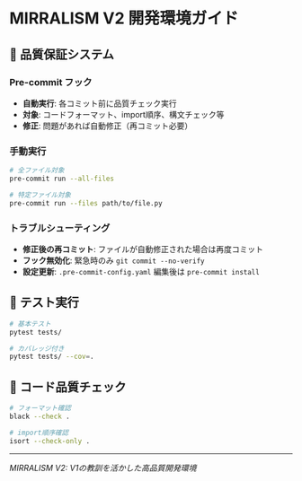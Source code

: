 # MIRRALISM V2 開発環境ガイド

## 🎯 品質保証システム

### Pre-commit フック
- **自動実行**: 各コミット前に品質チェック実行
- **対象**: コードフォーマット、import順序、構文チェック等
- **修正**: 問題があれば自動修正（再コミット必要）

### 手動実行
```bash
# 全ファイル対象
pre-commit run --all-files

# 特定ファイル対象  
pre-commit run --files path/to/file.py
```

### トラブルシューティング
- **修正後の再コミット**: ファイルが自動修正された場合は再度コミット
- **フック無効化**: 緊急時のみ `git commit --no-verify`
- **設定更新**: `.pre-commit-config.yaml` 編集後は `pre-commit install`

## 🧪 テスト実行
```bash
# 基本テスト
pytest tests/

# カバレッジ付き
pytest tests/ --cov=.
```

## 🔧 コード品質チェック
```bash
# フォーマット確認
black --check .

# import順序確認
isort --check-only .
```

---
*MIRRALISM V2: V1の教訓を活かした高品質開発環境*
